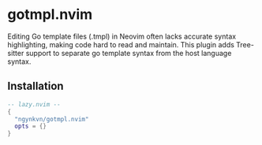 # gotmpl.nvim

Editing Go template files (.tmpl) in Neovim often lacks accurate syntax highlighting, making code
hard to read and maintain. This plugin adds Tree-sitter support to separate go template syntax from
the host language syntax.

## Installation

```lua
-- lazy.nvim --
{
  "ngynkvn/gotmpl.nvim"
  opts = {}
}
```
